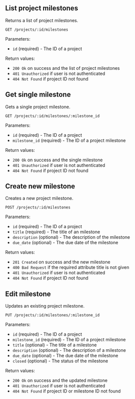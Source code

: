 ## List project milestones

Returns a list of project milestones.

```
GET /projects/:id/milestones
```

Parameters:

+ `id` (required) - The ID of a project

Return values:

+ `200 Ok` on success and the list of project milestones
+ `401 Unauthorized` if user is not authenticated
+ `404 Not Found` if project ID not found


## Get single milestone

Gets a single project milestone.

```
GET /projects/:id/milestones/:milestone_id
```

Parameters:

+ `id` (required) - The ID of a project
+ `milestone_id` (required) - The ID of a project milestone

Return values:

+ `200 Ok` on success and the single milestone
+ `401 Unauthorized` if user is not authenticated
+ `404 Not Found` if project ID not found


## Create new milestone

Creates a new project milestone.

```
POST /projects/:id/milestones
```

Parameters:

+ `id` (required) - The ID of a project
+ `title` (required) - The title of an milestone
+ `description` (optional) - The description of the milestone
+ `due_date` (optional) - The due date of the milestone

Return values:

+ `201 Created` on success and the new milestone
+ `400 Bad Request` if the required attribute title is not given
+ `401 Unauthorized` if user is not authenticated
+ `404 Not Found` if project ID not found


## Edit milestone

Updates an existing project milestone.

```
PUT /projects/:id/milestones/:milestone_id
```

Parameters:

+ `id` (required) - The ID of a project
+ `milestone_id` (required) - The ID of a project milestone
+ `title` (optional) - The title of a milestone
+ `description` (optional) - The description of a milestone
+ `due_date` (optional) - The due date of the milestone
+ `closed` (optional) - The status of the milestone

Return values:

+ `200 Ok` on success and the updated milestone
+ `401 Unauthorized` if user is not authenticated
+ `404 Not Found` if project ID or milestone ID not found
